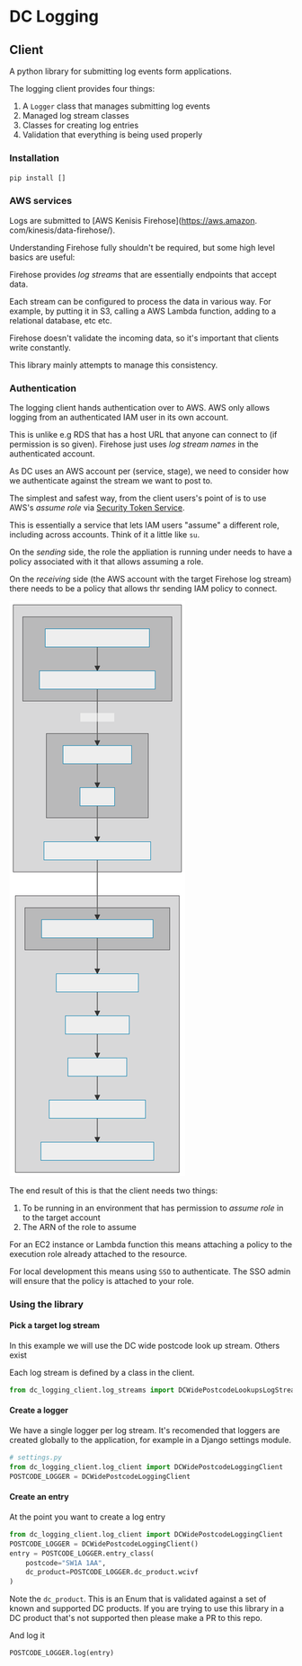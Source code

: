 # DC Logging

## Client
A python library for submitting log events form applications.

The logging client provides four things:

1. A `Logger` class that manages submitting log events
2. Managed log stream classes
3. Classes for creating log entries
4. Validation that everything is being used properly

### Installation

[//]: # (TODO:)
`pip install []`

### AWS services

Logs are submitted to [AWS Kenisis Firehose](https://aws.amazon.
com/kinesis/data-firehose/).

Understanding Firehose fully shouldn't be required, but some high level 
basics are useful:

Firehose provides _log streams_ that are essentially endpoints that accept data.

Each stream can be configured to process the data in various way. For 
example, by putting it in S3, calling a AWS Lambda function, adding to a 
relational database, etc etc.

Firehose doesn't validate the incoming data, so it's important that clients 
write constantly.

This library mainly attempts to manage this consistency. 

### Authentication

The logging client hands authentication over to AWS. AWS only allows logging 
from an authenticated IAM user in its own account.

This is unlike e.g RDS that has a host URL that anyone can connect to (if 
permission is so given). Firehose just uses _log stream names_ in the 
authenticated account.

As DC uses an AWS account per (service, stage), we need to consider how we 
authenticate against the stream we want to post to.

The simplest and safest way, from the client users's point of is to use 
AWS's _assume role_ via 
[Security Token Service](https://docs.aws.amazon.com/STS/latest/APIReference/welcome.html).

This is essentially a service that lets IAM users "assume" a different role, 
including across accounts. Think of it a little like `su`.

On the _sending_ side, the role the appliation is running under needs to have 
a policy associated with it that allows assuming a role.

On the _receiving_ side (the AWS account with the target Firehose log stream)
there needs to be a policy that allows thr sending IAM policy to connect.


![](docs/images/aws-1.svg)

The end result of this is that the client needs two things:

1. To be running in an environment that has permission to _assume role_ in 
   to the target account
2. The ARN of the role to assume

For an EC2 instance or Lambda function this means attaching a policy to the 
execution role already attached to the resource.

For local development this means using `SSO` to authenticate. The SSO admin 
will ensure that the policy is attached to your role.

### Using the library

#### Pick a target log stream

In this example we will use the DC wide postcode look up stream. Others exist

[//]: # (TODO: document log streams)

Each log stream is defined by a class in the client.

```python
from dc_logging_client.log_streams import DCWidePostcodeLookupsLogStream
```


#### Create a logger

We have a single logger per log stream. It's recomended that loggers are 
created globally to the application, for example in a Django settings module.

```python
# settings.py
from dc_logging_client.log_client import DCWidePostcodeLoggingClient
POSTCODE_LOGGER = DCWidePostcodeLoggingClient
```

#### Create an entry

At the point you want to create a log entry

```python
from dc_logging_client.log_client import DCWidePostcodeLoggingClient
POSTCODE_LOGGER = DCWidePostcodeLoggingClient()
entry = POSTCODE_LOGGER.entry_class(
    postcode="SW1A 1AA", 
    dc_product=POSTCODE_LOGGER.dc_product.wcivf
)
```

Note the `dc_product`. This is an Enum that is validated against a set of known
and supported DC products. If you are trying to use this library in a DC 
product that's not supported then please make a PR to this repo.

And log it

````python
POSTCODE_LOGGER.log(entry)
````
